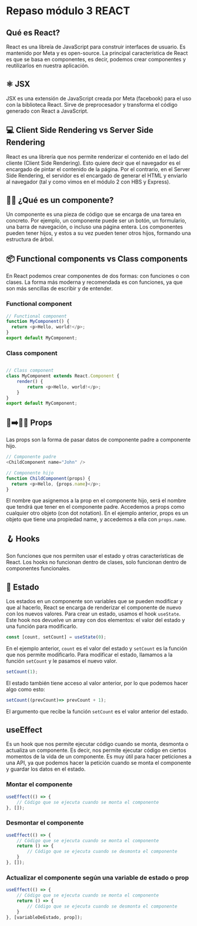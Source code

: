 # Repaso módulo 3 REACT

## Qué es React?
React es una libreía de JavaScript para construir interfaces de usuario. Es mantenido por Meta y es open-source.
La principal característica de React es que se basa en componentes, es decir, podemos crear componentes y reutilizarlos en nuestra aplicación.

## ⚛️ JSX
JSX es una extensión de JavaScript creada por Meta (facebook) para el uso con la biblioteca React. Sirve de preprocesador y transforma el código generado con React a JavaScript.

## 💻 Client Side Rendering vs Server Side Rendering
React es una librería que nos permite renderizar el contenido en el lado del cliente (Client Side Rendering). Esto quiere decir que el navegador es el encargado de pintar el contenido de la página. Por el contrario, en el Server Side Rendering, el servidor es el encargado de generar el HTML y enviarlo al navegador (tal y como vimos en el módulo 2 con HBS y Express).

## 👩‍👦 ¿Qué es un componente?
Un componente es una pieza de código que se encarga de una tarea en concreto. Por ejemplo, un componente puede ser un botón, un formulario, una barra de navegación, o incluso una página entera. Los componentes pueden tener hijos, y estos a su vez pueden tener otros hijos, formando una estructura de árbol.

## 📦 Functional components vs Class components
En React podemos crear componentes de dos formas: con funciones o con clases. La forma más moderna y recomendada es con funciones, ya que son más sencillas de escribir y de entender. 
### Functional component
```javascript
// Functional component
function MyComponent() {
  return <p>Hello, world!</p>;
}
export default MyComponent;
```
### Class component
```javascript

// Class component
class MyComponent extends React.Component {
    render() {
        return <p>Hello, world!</p>;
    }
}
export default MyComponent;
```

## 🙍➡️🙋‍♀️ Props
Las props son la forma de pasar datos de componente padre a componente hijo.
```javascript	
// Componente padre
<ChildComponent name="John" />

// Componente hijo
function ChildComponent(props) {
  return <p>Hello, {props.name}</p>;
}
```
El nombre que asignemos a la prop en el componente hijo, será el nombre que tendrá que tener en el componente padre. Accedemos a props como cualquier otro objeto (con dot notation). En el ejemplo anterior, props es un objeto que tiene una propiedad name, y accedemos a ella con ``props.name``.

## 🪝 Hooks
Son funciones que nos permiten usar el estado y otras características de React. Los hooks no funcionan dentro de clases, solo funcionan dentro de componentes funcionales.

## 🗽 Estado
Los estados en un componente son variables que se pueden modificar y que al hacerlo, React se encarga de renderizar el componente de nuevo con los nuevos valores.
Para crear un estado, usamos el hook ``useState``. Este hook nos devuelve un array con dos elementos: el valor del estado y una función para modificarlo. 
```javascript
const [count, setCount] = useState(0);
```
En el ejemplo anterior, ``count`` es el valor del estado y ``setCount`` es la función que nos permite modificarlo. Para modificar el estado, llamamos a la función ``setCount`` y le pasamos el nuevo valor.
```javascript
setCount(1);
```

El estado también tiene acceso al valor anterior, por lo que podemos hacer algo como esto:
```javascript
setCount((prevCount)=> prevCount + 1);
```
El argumento que recibe la función ``setCount`` es el valor anterior del estado.

## useEffect
Es un hook que nos permite ejecutar código cuando se monta, desmonta o actualiza un componente. Es decir, nos permite ejecutar código en ciertos momentos de la vida de un componente.
Es muy útil para hacer peticiones a una API, ya que podemos hacer la petición cuando se monta el componente y guardar los datos en el estado.

### Montar el componente

```javascript	
useEffect(() => {
    // Código que se ejecuta cuando se monta el componente
}, []);
```

### Desmontar el componente

```javascript   
useEffect(() => {
    // Código que se ejecuta cuando se monta el componente
    return () => {
        // Código que se ejecuta cuando se desmonta el componente
    }
}, []);
```

### Actualizar el componente según una variable de estado o prop

```javascript
useEffect(() => {
    // Código que se ejecuta cuando se monta el componente
    return () => {
        // Código que se ejecuta cuando se desmonta el componente
    }
}, [variableDeEstado, prop]);
```

